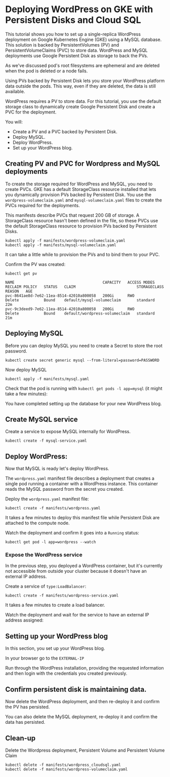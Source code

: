 # Deploying WordPress on GKE with Persistent Disks and Cloud SQL   

This tutorial shows you how to set up a single-replica WordPress deployment on Google Kubernetes Engine (GKE) using a MySQL database. This solution is backed by PersistentVolumes (PV) and PersistentVolumeClaims (PVC) to store data. WordPress and MySQL deployments use Google Persistent Disk as storage to back the PVs.

As we've discussed pod's root filesystems are ephemeral and are deleted when the pod is deleted or a node fails. 

Using PVs backed by Persistent Disk lets you store your WordPress platform data outside the pods. This way, even if they are deleted, the data is still available.

WordPress requires a PV to store data. For this tutorial, you use the default storage class to dynamically create Google Persistent Disk and create a PVC for the deployment.

You will: 
* Create a PV and a PVC backed by Persistent Disk.
* Deploy MySQL. 
* Deploy WordPress.
* Set up your WordPress blog.

## Creating PV and PVC for Wordpress and MySQL deployments
To create the storage required for WordPress and MySQL, you need to create PVCs. GKE has a default StorageClass resource installed that lets you dynamically provision PVs backed by Persistent Disk. You use the `wordpress-volumeclaim.yaml` and `mysql-volumeclaim.yaml` files to create the PVCs required for the deployments.   

This manifests describe PVCs that request 200 GB of storage. A StorageClass resource hasn't been defined in the file, so these PVCs use the default StorageClass resource to provision PVs backed by Persistent Disks.   
```
kubectl apply -f manifests/wordpress-volumeclaim.yaml   
kubectl apply -f manifests/mysql-volumeclaim.yaml   
```

It can take a little while to provision the PVs and to bind them to your PVC.    

Confirm the PV was created:   
```
kubectl get pv    
```
```
NAME                                       CAPACITY   ACCESS MODES   RECLAIM POLICY   STATUS   CLAIM                           STORAGECLASS   REASON   AGE   
pvc-8641ae8d-7e62-11ea-8514-42010a800058   200Gi      RWO            Delete           Bound    default/mysql-volumeclaim       standard                22m   
pvc-9c3deed9-7e62-11ea-8514-42010a800058   200Gi      RWO            Delete           Bound    default/wordpress-volumeclaim   standard                21m   
```

## Deploying MySQL
Before you can deploy MySQL you need to create a Secret to store the root password.   
```
kubectl create secret generic mysql --from-literal=password=PASSWORD   
```

Now deploy MySQL   
```
kubectl apply -f manifests/mysql.yaml   
```

Check that the pod is running with `kubectl get pods -l app=mysql` (it might take a few minutes):   

You have completed setting up the database for your new WordPress blog.    

## Create MySQL service
Create a service to expose MySQL internally for WordPress.   
```
kubectl create -f mysql-service.yaml
```

## Deploy WordPress:   
Now that MySQL is ready let's deploy WordPress.   

The `wordpress.yaml` manifest file describes a deployment that creates a single pod running a container with a WordPress instance. This container reads the MySQL password from the secret you created.   

Deploy the `wordpress.yaml` manifest file:   
```
kubectl create -f manifests/wordpress.yaml
```
It takes a few minutes to deploy this manifest file while Persistent Disk are attached to the compute node.   

Watch the deployment and confirm it goes into a `Running` status:

```
kubectl get pod -l app=wordpress --watch
```

### Expose the WordPress service  
In the previous step, you deployed a WordPress container, but it's currently not accessible from outside your cluster because it doesn't have an external IP address.   

Create a service of `type:LoadBalancer`:    

```
kubectl create -f manifests/wordpress-service.yaml 

```
It takes a few minutes to create a load balancer.   

Watch the deployment and wait for the service to have an external IP address assigned:  

## Setting up your WordPress blog
In this section, you set up your WordPress blog.  

In your browser go to the `EXTERNAL-IP`

Run through the WordPress installation, providing the requested information and then login with the credentials you created previously. 


## Confirm persistent disk is maintaining data.  

Now delete the WordPress deployment, and then re-deploy it and confirm the PV has persisted.  

You can also delete the MySQL deployment, re-deploy it and confirm the data has persisted.

## Clean-up    
Delete the Wordpress deployment, Persistent Volume and Persistent Volume Claim   
```
kubectl delete -f manifests/wordpress_cloudsql.yaml
kubectl delete -f manifests/wordpress-volumeclaim.yaml
```
